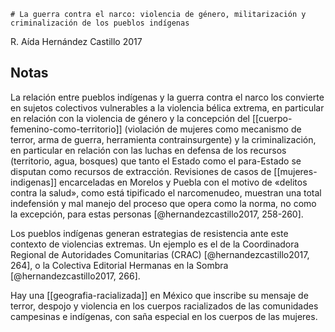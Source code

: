     # La guerra contra el narco: violencia de género, militarización y criminalización de los pueblos indígenas
R. Aída Hernández Castillo 2017
## Notas

La relación entre pueblos indígenas y la guerra contra el narco los convierte en sujetos colectivos vulnerables a la violencia bélica extrema, en particular en relación con la violencia de género y la concepción del [[cuerpo-femenino-como-territorio]] (violación de mujeres como mecanismo de terror, arma de guerra, herramienta contrainsurgente) y la criminalización, en particular en relación con las luchas en defensa de los recursos (territorio, agua, bosques) que tanto el Estado como el para-Estado se disputan como recursos de extracción. Revisiones de casos de [[mujeres-indigenas]] encarceladas en Morelos y Puebla con el motivo de «delitos contra la salud», como está tipificado el narcomenudeo, muestran una total indefensión y mal manejo del proceso que opera como la norma, no como la excepción, para estas personas [@hernandezcastillo2017, 258-260].

Los pueblos indígenas generan estrategias de resistencia ante este contexto de violencias extremas. Un ejemplo es el de la Coordinadora Regional de Autoridades Comunitarias (CRAC) [@hernandezcastillo2017, 264], o la Colectiva Editorial Hermanas en la Sombra [@hernandezcastillo2017, 266].

Hay una [[geografia-racializada]] en México que inscribe su mensaje de terror, despojo y violencia en los cuerpos racializados de las comunidades campesinas e indígenas, con saña especial en los cuerpos de las mujeres.
